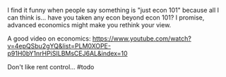 I find it funny when people say something is "just econ 101" because all I can think is... have you taken any econ beyond econ 101? I promise, advanced economics might make you rethink your view.

A good video on economics: https://www.youtube.com/watch?v=4epQSbu2gYQ&list=PLM0XOPE-p91H0bY1nrHPiSILBMsCEJ6AL&index=10

Don't like rent control... #todo
